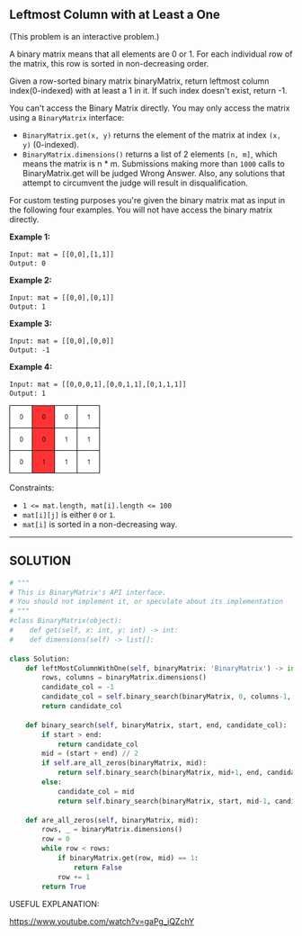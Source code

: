 ## Leftmost Column with at Least a One

(This problem is an interactive problem.)

A binary matrix means that all elements are 0 or 1. For each individual row of the matrix, this row is sorted in non-decreasing order.

Given a row-sorted binary matrix binaryMatrix, return leftmost column index(0-indexed) with at least a 1 in it. If such index doesn't exist, return -1.

You can't access the Binary Matrix directly.  You may only access the matrix using a `BinaryMatrix` interface:

* `BinaryMatrix.get(x, y)` returns the element of the matrix at index `(x, y)` (0-indexed).
* `BinaryMatrix.dimensions()` returns a list of 2 elements `[n, m]`, which means the matrix is n * m.
Submissions making more than `1000` calls to BinaryMatrix.get will be judged Wrong Answer.  Also, any solutions that attempt to circumvent the judge will result in disqualification.

For custom testing purposes you're given the binary matrix mat as input in the following four examples. You will not have access the binary matrix directly.

__Example 1:__
```
Input: mat = [[0,0],[1,1]]
Output: 0
```
__Example 2:__
```
Input: mat = [[0,0],[0,1]]
Output: 1
```
__Example 3:__
```
Input: mat = [[0,0],[0,0]]
Output: -1
```
__Example 4:__
```
Input: mat = [[0,0,0,1],[0,0,1,1],[0,1,1,1]]
Output: 1
```
![](./images/leftmost_col.jpg)

Constraints:

* `1 <= mat.length, mat[i].length <= 100`
* `mat[i][j]` is either `0` or `1`.
* `mat[i]` is sorted in a non-decreasing way.

---

## SOLUTION

```python
# """
# This is BinaryMatrix's API interface.
# You should not implement it, or speculate about its implementation
# """
#class BinaryMatrix(object):
#    def get(self, x: int, y: int) -> int:
#    def dimensions(self) -> list[]:

class Solution:
    def leftMostColumnWithOne(self, binaryMatrix: 'BinaryMatrix') -> int:
        rows, columns = binaryMatrix.dimensions()
        candidate_col = -1
        candidate_col = self.binary_search(binaryMatrix, 0, columns-1, candidate_col)
        return candidate_col
        
    def binary_search(self, binaryMatrix, start, end, candidate_col):
        if start > end:
            return candidate_col
        mid = (start + end) // 2
        if self.are_all_zeros(binaryMatrix, mid):
            return self.binary_search(binaryMatrix, mid+1, end, candidate_col)
        else:
            candidate_col = mid
            return self.binary_search(binaryMatrix, start, mid-1, candidate_col)
        
    def are_all_zeros(self, binaryMatrix, mid):
        rows, _ = binaryMatrix.dimensions()
        row = 0
        while row < rows:
            if binaryMatrix.get(row, mid) == 1:
                return False
            row += 1
        return True
```


USEFUL EXPLANATION:

https://www.youtube.com/watch?v=gaPg_iQZchY
